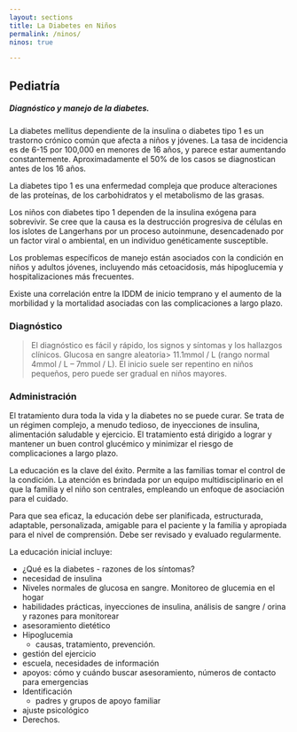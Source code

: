 ```yaml
---
layout: sections
title: La Diabetes en Niños
permalink: /ninos/
ninos: true

---
```


## Pediatría

##### Diagnóstico y manejo de la diabetes.

La diabetes mellitus dependiente de la insulina o diabetes tipo 1 es un trastorno crónico común que afecta a niños y jóvenes. La tasa de incidencia es de 6-15 por 100,000 en menores de 16 años, y parece estar aumentando constantemente. Aproximadamente el 50% de los casos se diagnostican antes de los 16 años.


La diabetes tipo 1 es una enfermedad compleja que produce alteraciones de las proteínas, de los carbohidratos y el metabolismo de las grasas. 


Los niños con diabetes tipo 1 dependen de la insulina exógena para sobrevivir. Se cree que la causa es la destrucción progresiva de células  en los islotes de Langerhans por un proceso autoinmune, desencadenado por un factor viral o ambiental, en un individuo genéticamente susceptible.


Los problemas específicos de manejo están asociados con la condición en niños y adultos jóvenes, incluyendo más cetoacidosis, más hipoglucemia y hospitalizaciones más frecuentes.


Existe una correlación entre la IDDM de inicio temprano y el aumento de la morbilidad y la mortalidad asociadas con las complicaciones a largo plazo.


### Diagnóstico

> El diagnóstico es fácil y rápido, los signos y síntomas y los hallazgos clínicos. Glucosa en sangre aleatoria> 11.1mmol / L (rango normal 4mmol / L – 7mmol / L). El inicio suele ser repentino en niños pequeños, pero puede ser gradual en niños mayores.

### Administración

El tratamiento dura toda la vida y la diabetes no se puede curar. Se trata de un régimen complejo, a menudo tedioso, de inyecciones de insulina, alimentación saludable y ejercicio. El tratamiento está dirigido a lograr y mantener un buen control glucémico y minimizar el riesgo de complicaciones a largo plazo.


La educación es la clave del éxito. Permite a las familias tomar el control de la condición. La atención es brindada por un equipo multidisciplinario en el que la familia y el niño son centrales, empleando un enfoque de asociación para el cuidado.


Para que sea eficaz, la educación debe ser planificada, estructurada, adaptable, personalizada, amigable para el paciente y la familia y apropiada para el nivel de comprensión. Debe ser revisado y evaluado regularmente.


La educación inicial incluye:


- ¿Qué es la diabetes - razones de los síntomas?
- necesidad de insulina
- Niveles normales de glucosa en sangre. Monitoreo de glucemia en el hogar
- habilidades prácticas, inyecciones de insulina, análisis de sangre / orina y razones para monitorear
- asesoramiento dietético
- Hipoglucemia
	- causas, tratamiento, prevención.
- gestión del ejercicio
- escuela, necesidades de información 
- apoyos: cómo y cuándo buscar asesoramiento, números de contacto para emergencias
- Identificación
	- padres y grupos de apoyo familiar
- ajuste psicológico 
- Derechos.

